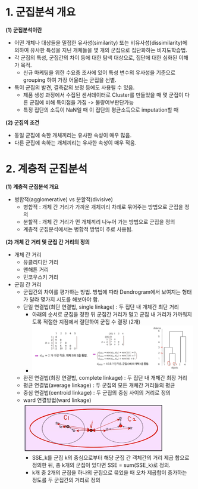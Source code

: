 # 1. 군집분석 개요



**(1) 군집분석이란**

- 어떤 개체나 대상들을 밀접한 유사성(similarity) 또는 비유사성(dissimilarity)에 의하여 유사한 특성을 지닌 개체들을 몇 개의 군집으로 집단화하는 비지도학습법.
- 각 군집의 특성, 군집간의 차이 등에 대한 탐색 대상으로, 집단에 대한 심화된 이해가 목적.
  - 신규 마케팅을 위한 수요층 조사에 있어 특성 변수의 유사성을 기준으로 grouping 하여 가장 어울리는 군집을 선별.
- 특이 군집의 발견, 결측값의 보정 등에도 사용될 수 있음.
  - 제품 생성 과정에서 수집된 센서데이터로 Cluster를 만들었을 때 몇 군집이 다른 군집에 비해 특이점을 가짐 -> 불량여부판단가능
  - 특정 집단의 소득이 NaN일 때 이 집단의 평균소득으로 imputation할 때



**(2) 군집의 조건**

- 동일 군집에 속한 개체끼리는 유사한 속성이 매우 많음.
- 다른 군집에 속하는 개체끼리는 유사한 속성이 매우 적음.



# 2. 계층적 군집분석



**(1) 계층적 군집분석 개요**

- 병합적(agglomerative) vs 분할적(divisive)
  - 병합적 : 개체 간 거리가 가까운 개체끼리 차례로 묶어주는 방법으로 군집을 정의
  - 분할적 : 개체 간 거리가 먼 개체끼리 나누어 가는 방법으로 군집을 정의
  - 계층적 군집분석에서는 병합적 방법이 주로 사용됨.



**(2) 개체 간 거리 및 군집 간 거리의 정의**

- 개체 간 거리
  - 유클리디안 거리
  - 맨해튼 거리
  - 민코우스키 거리
- 군집 간 거리 
  - 군집간의 차이를 평가하는 방법. 방법에 따라 Dendrogram에서 보여지는 형태가 달라 몇가지 시도를 해보아야 함.
  - 단일 연결법(최단 연결법, single linkage) : 두 집단 내 개체간 최단 거리
    - 아래의 순서로 군집을 정한 뒤 군집간 거리가 멀고 군집 내 거리가 가까워지도록 적절한 지점에서 절단하여 군집 수 결정 (2개)
    - ![image-20220309003456483](../../../../images/4_Hiarchical_Clustering/image-20220309003456483.png)
  - 완전 연결법(최장 연결법, complete linkage) : 두 집단 내 개체간 최장 거리
  - 평균 연결법(average linkage) :  두 군집의 모든 개체간 거리들의 평균
  - 중심 연결법(centroid linkage) : 두 군집의 중심 사이의 거리로 정의
  - ward 연결방법(ward linkage)
    <img src="../../../../images/4_Hiarchical_Clustering/image-20220309002903337.png" alt="image-20220309002903337" style="zoom: 50%;" />
    - SSE_k를 군집 k의 중심으로부터 해당 군집 간 객체간의 거리 제곱 합으로 정의한 뒤, 총 k개의 군집이 있다면 SSE = sum(SSE_k)로 정의.
    - k개 중 2개의 군집을 하나의 군집으로 묶었을 때 오차 제곱합이 증가하는 정도를 두 군집간의 거리로 정의
      



































